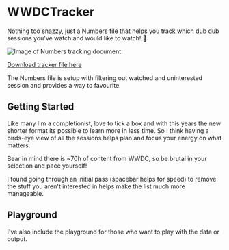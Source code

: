 # WWDCTracker

Nothing too snazzy, just a Numbers file that helps you track which dub dub sessions you've watch and would like to watch! 🚀

![Image of Numbers tracking document](./TrackerPreview.png)

[Download tracker file here](https://github.com/Matthewspear/WWDCTracker/releases/download/3.0/WWDC22.numbers)

The Numbers file is setup with filtering out watched and uninterested session and provides a way to favourite.

## Getting Started

Like many I'm a completionist, love to tick a box and with this years the new shorter format its possible to learn more in less time. So I think having a birds-eye view of all the sessions helps plan and focus your energy on what matters.

Bear in mind there is ~70h of content from WWDC, so be brutal in your selection and pace yourself!

I found going through an initial pass (spacebar helps for speed) to remove the stuff you aren't interested in helps make the list much more manageable.

## Playground

I've also include the playground for those who want to play with the data or output.
